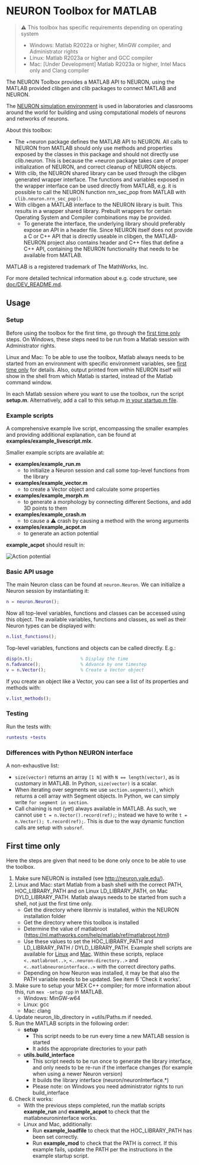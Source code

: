 # NEURON Toolbox for MATLAB

> :warning: This toolbox has specific requirements depending on operating system
> * Windows: Matlab R2022a or higher, MinGW compiler, and Administrator rights
> * Linux: Matlab R2023a or higher and GCC compiler
> * Mac: [Under Development] Matlab R2023a or higher, Intel Macs only and Clang compiler

The NEURON Toolbox provides a MATLAB API to NEURON, using the MATLAB
provided clibgen and clib packages to connect MATLAB and NEURON.

The [NEURON simulation environment](https://www.neuron.yale.edu/) is used
in laboratories and classrooms around the world for building and using
computational models of neurons and networks of neurons.

About this toolbox:

- The +neuron package defines the MATLAB API to NEURON. All calls to
  NEURON from MATLAB should only use methods and properties exposed by
  the classes in this package and should not directly use clib.neuron.
  This is because the +neuron package takes care of proper initialization
  of NEURON, and correct cleanup of NEURON objects.
- With clib, the NEURON shared library can be used through the clibgen
  generated wrapper interface. The functions and variables exposed in the
  wrapper interface can be used directly from MATLAB, e.g. it is possible
  to call the NEURON function nrn_sec_pop from MATLAB with
  `clib.neuron.nrn_sec_pop()`.
- With clibgen a MATLAB interface to the NEURON library is built. This
  results in a wrapper shared library. Prebuilt wrappers for certain
  Operating System and Compiler combinations may be provided.
    - To generate the interface, the underlying library should preferably
      expose an API in a header file. Since NEURON itself does not provide
      a C or C++ API that is directly useable in clibgen, the MATLAB-NEURON
      project also contains header and C++ files that define a C++ API,
      containing the NEURON functionality that needs to be available from
      MATLAB.


MATLAB is a registered trademark of The MathWorks, Inc.

For more detailed technical information about e.g. code structure, see [doc/DEV_README.md](doc/DEV_README.md).

## Usage

### Setup

Before using the toolbox for the first time, go through the [first time only](#first-time) steps. On Windows, these steps need to be run from a Matlab session with Administrator rights.

Linux and Mac: To be able to use the toolbox, Matlab always needs to be started from an environment with specific environment variables, see [first time only](#first-time) for details. Also, output printed from within NEURON itself will show in the shell from which Matlab is started, instead of the Matlab command window.

In each Matlab session where you want to use the toolbox, run the script **setup.m**. Alternatively, add a call to this setup.m [in your startup.m file](https://www.mathworks.com/help/matlab/ref/startup.html).

### Example scripts

A comprehensive example live script, encompassing the smaller examples and providing additional explanation, can be found at **examples/example_livescript.mlx**.

Smaller example scripts are available at:
- **examples/example_run.m**
    - to initialize a Neuron session and call some top-level functions from the library
- **examples/example_vector.m**
    - to create a Vector object and calculate some properties
- **examples/example_morph.m**
    - to generate a morphology by connecting different Sections, and add 3D points to them
- **examples/example_crash.m**
    - to cause a :warning: crash by causing a method with the wrong arguments
- **examples/example_acpot.m**
    - to generate an action potential

**example_acpot** should result in:

![Action potential](doc/acpot.jpg)

### Basic API usage

The main Neuron class can be found at `neuron.Neuron`. We can
initialize a Neuron session by instantiating it:

```matlab
n = neuron.Neuron();
```

Now all top-level variables, functions and classes can be accessed
using this object. The available variables, functions and classes, as
well as their Neuron types can be displayed with:

```matlab
n.list_functions();
```

Top-level variables, functions and objects can be called directly. E.g.:

```matlab
disp(n.t);                  % Display the time
n.fadvance();               % Advance by one timestep
v = n.Vector();             % Create a Vector object
```

If you create an object like a Vector, you can see a list of its
properties and methods with:

```matlab
v.list_methods();
```

### Testing

Run the tests with:

```matlab
runtests +tests
```

### Differences with Python NEURON interface

A non-exhaustive list:
- `size(vector)` returns  an array `[1 N]` with `N == length(vector)`, 
  as is customary in MATLAB. In Python, `size(vector)` is a scalar.
- When iterating over segments we use `section.segments()`, which returns
  a cell array with Segment objects. In Python, we can simply write 
  `for segment in section`.
- Call chaining is not (yet) always available in MATLAB. As such, we cannot
  use `t = n.Vector().record(ref);`; instead we have to write
  `t = n.Vector(); t.record(ref);`. This is due to the way dynamic function
  calls are setup with `subsref`.

<a id="first-time"></a>
## First time only

Here the steps are given that need to be done only once to be able to use the toolbox.

1. Make sure NEURON is installed (see http://neuron.yale.edu/).
2. Linux and Mac: start Matlab from a bash shell with the correct PATH, HOC_LIBRARY_PATH and on Linux LD_LIBRARY_PATH, on Mac DYLD_LIBRARY_PATH. Matlab always needs to be started from such a shell, not just the first time only.
   - Get the directory where libnrniv is installed, within the NEURON installation folder
   - Get the directory where this toolbox is installed
   - Determine the value of matlabroot (https://nl.mathworks.com/help/matlab/ref/matlabroot.html)
   - Use these values to set the HOC_LIBRARY_PATH and LD_LIBRARY_PATH / DYLD_LIBRARY_PATH. Example shell scripts are available for [Linux](doc/example_startup_scripts/linux_matlab.sh) and [Mac](doc/example_startup_scripts/linux_matlab.sh). Within these scripts, replace `<..matlabroot..>`, `<..neuron-directory..>` and `<..matlabneuroninterface..>` with the correct directory paths.
   - Depending on how Neuron was installed, it may be that also the PATH variable needs to be updated. See item 6 'Check it works'.
3. Make sure to setup your MEX C++ compiler; for more information about this, run `mex -setup cpp` in MATLAB.
   - Windows: MinGW-w64
   - Linux: gcc
   - Mac: clang
4. Update neuron_lib_directory in +utils/Paths.m if needed.
5. Run the MATLAB scripts in the following order:
   - **setup**
      - This script needs to be run every time a new MATLAB session is started
      - It adds the appropriate directories to your path 
   - **utils.build_interface**
      - This script needs to be run once to generate the library interface, and only needs to be re-run if the interface changes (for example when using a newer Neuron version)
      - It builds the library interface (neuron/neuronInterface.*)
      - Please note: on Windows you need administrator rights to run build_interface
6. Check it works:
   - With the previous steps completed, run the matlab scripts **example_run** and **example_acpot** to check that the matlabneuroninterface works.
   - Linux and Mac, additionally: 
      - Run **example_loadfile** to check that the HOC_LIBRARY_PATH has been set correctly.
      - Run **example_mod** to check that the PATH is correct. If this example fails, update the PATH per the instructions in the example startup script.
